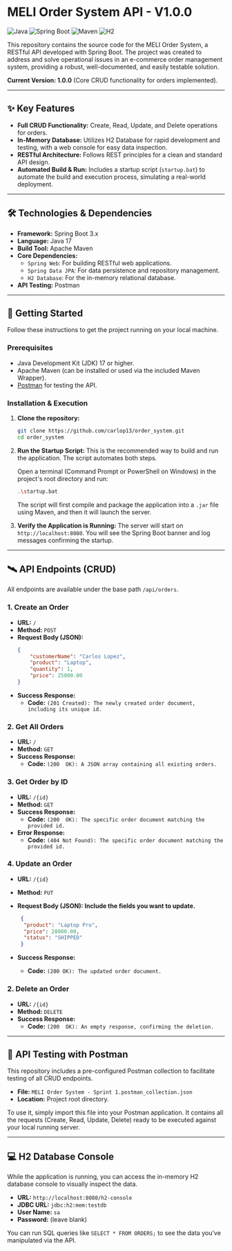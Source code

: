 # MELI Order System API - V1.0.0

![Java](https://img.shields.io/badge/Java-17+-orange.svg) ![Spring Boot](https://img.shields.io/badge/Spring%20Boot-3.x-green.svg) ![Maven](https://img.shields.io/badge/Maven-blue.svg) ![H2](https://img.shields.io/badge/Database-H2-lightgrey.svg)

This repository contains the source code for the MELI Order System, a RESTful API developed with Spring Boot. The project was created to address and solve operational issues in an e-commerce order management system, providing a robust, well-documented, and easily testable solution.

**Current Version: 1.0.0** (Core CRUD functionality for orders implemented).

---

## ✨ Key Features

- **Full CRUD Functionality:** Create, Read, Update, and Delete operations for orders.
- **In-Memory Database:** Utilizes H2 Database for rapid development and testing, with a web console for easy data inspection.
- **RESTful Architecture:** Follows REST principles for a clean and standard API design.
- **Automated Build & Run:** Includes a startup script (`startup.bat`) to automate the build and execution process, simulating a real-world deployment.

---

## 🛠️ Technologies & Dependencies

- **Framework:** Spring Boot 3.x
- **Language:** Java 17
- **Build Tool:** Apache Maven
- **Core Dependencies:**
  - `Spring Web`: For building RESTful web applications.
  - `Spring Data JPA`: For data persistence and repository management.
  - `H2 Database`: For the in-memory relational database.
- **API Testing:** Postman

---

## 🚀 Getting Started

Follow these instructions to get the project running on your local machine.

### Prerequisites

- Java Development Kit (JDK) 17 or higher.
- Apache Maven (can be installed or used via the included Maven Wrapper).
- [Postman](https://www.postman.com/downloads/) for testing the API.

### Installation & Execution

1.  **Clone the repository:**
    ```bash
    git clone https://github.com/carlop13/order_system.git
    cd order_system
    ```

2.  **Run the Startup Script:**
    This is the recommended way to build and run the application. The script automates both steps.
    
    Open a terminal (Command Prompt or PowerShell on Windows) in the project's root directory and run:
    ```bash
    .\startup.bat
    ```
    The script will first compile and package the application into a `.jar` file using Maven, and then it will launch the server.

3.  **Verify the Application is Running:**
    The server will start on `http://localhost:8080`. You will see the Spring Boot banner and log messages confirming the startup.

---

## 🛰️ API Endpoints (CRUD)

All endpoints are available under the base path `/api/orders`.

### 1. Create an Order

- **URL:** `/`
- **Method:** `POST`
- **Request Body (JSON):**
  ```json
  {
      "customerName": "Carlos Lopez",
      "product": "Laptop",
      "quantity": 1,
      "price": 25000.00
  }
  ```
- **Success Response:**
  - **Code:** `(201 Created): The newly created order document, including its unique id.`

### 2. Get All Orders
- **URL:** `/`
- **Method:** `GET`
- **Success Response:**
  - **Code:** `(200  OK): A JSON array containing all existing orders.`

### 3. Get Order by ID
- **URL:** `/{id}`
- **Method:** `GET`
- **Success Response:**
  - **Code:** `(200  OK): The specific order document matching the provided id.`
- **Error Response:**
  - **Code:** `(404 Not Found): The specific order document matching the provided id.`

### 4. Update an Order

- **URL:** `/{id}`
- **Method:** `PUT`
- **Request Body (JSON): Include the fields you want to update.**
  ```json
   {
    "product": "Laptop Pro",
    "price": 28000.00,
    "status": "SHIPPED"
   }
  ```

- **Success Response:**
  - **Code:** `(200 OK): The updated order document.`

### 2. Delete an Order
- **URL:** `/{id}`
- **Method:** `DELETE`
- **Success Response:**
  - **Code:** `(200  OK): An empty response, confirming the deletion.`

---

## 🧪 API Testing with Postman

This repository includes a pre-configured Postman collection to facilitate testing of all CRUD endpoints.

- **File:** `MELI Order System - Sprint 1.postman_collection.json`
- **Location:** Project root directory.

To use it, simply import this file into your Postman application. It contains all the requests (Create, Read, Update, Delete) ready to be executed against your local running server.

---

## 💻 H2 Database Console

While the application is running, you can access the in-memory H2 database console to visually inspect the data.

- **URL:** `http://localhost:8080/h2-console`
- **JDBC URL:** `jdbc:h2:mem:testdb`
- **User Name:** `sa`
- **Password:** (leave blank)

You can run SQL queries like `SELECT * FROM ORDERS;` to see the data you've manipulated via the API.